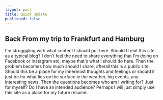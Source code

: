 ```yaml
---
layout: post
title: Quick Update
published: false
---
```

## Back From my trip to Frankfurt and Hamburg

I'm strugggling with what content I should put here. Should I treat this site as a typical blog? I don't feel the need to share everything that I'm doing on Facebook or Instagram etc, maybe that's what I should do here. Then the problem becomes how much should I share, afterall this is a public site. Should this be a place for my innermost thoughts and feelings or should it just be for what lies on the surface ie the weather, big events, any interesting news. Then the questions becomes who am I writing for? Just for myself? Do I have an intended audience? Perhaps I will just simply use this site as a place for my future résumé.

